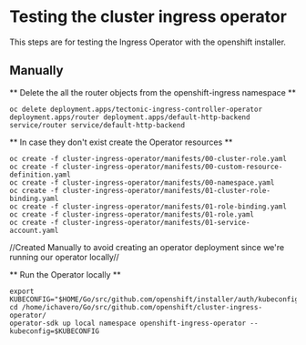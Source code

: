 # Testing the cluster ingress operator

This steps are for testing the Ingress Operator with the 
openshift installer.


## Manually

** Delete the all the router objects from the openshift-ingress namespace **

```
oc delete deployment.apps/tectonic-ingress-controller-operator deployment.apps/router deployment.apps/default-http-backend service/router service/default-http-backend
```

** In case they don't exist create the Operator resources **

```
oc create -f cluster-ingress-operator/manifests/00-cluster-role.yaml
oc create -f cluster-ingress-operator/manifests/00-custom-resource-definition.yaml
oc create -f cluster-ingress-operator/manifests/00-namespace.yaml
oc create -f cluster-ingress-operator/manifests/01-cluster-role-binding.yaml
oc create -f cluster-ingress-operator/manifests/01-role-binding.yaml
oc create -f cluster-ingress-operator/manifests/01-role.yaml
oc create -f cluster-ingress-operator/manifests/01-service-account.yaml
```
//Created Manually to avoid creating an operator deployment since we're running
our operator locally//

** Run the Operator locally **

```
export KUBECONFIG="$HOME/Go/src/github.com/openshift/installer/auth/kubeconfig"
cd /home/ichavero/Go/src/github.com/openshift/cluster-ingress-operator/
operator-sdk up local namespace openshift-ingress-operator --kubeconfig=$KUBECONFIG
```

